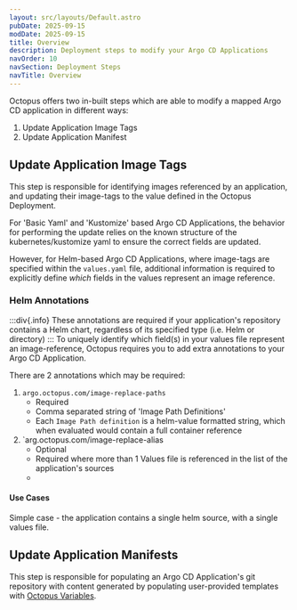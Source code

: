 ```yaml
---
layout: src/layouts/Default.astro
pubDate: 2025-09-15
modDate: 2025-09-15
title: Overview
description: Deployment steps to modify your Argo CD Applications
navOrder: 10
navSection: Deployment Steps
navTitle: Overview
---
```

Octopus offers two in-built steps which are able to modify a mapped Argo CD application in different ways:

1. Update Application Image Tags
2. Update Application Manifest

## Update Application Image Tags
This step is responsible for identifying images referenced by an application, and updating their image-tags to the
value defined in the Octopus Deployment.

For 'Basic Yaml' and 'Kustomize' based Argo CD Applications, the behavior for performing the update relies on the known
structure of the kubernetes/kustomize yaml to ensure the correct fields are updated.

However, for Helm-based Argo CD Applications, where image-tags are specified within the `values.yaml` file, additional
information is required to explicitly define _which_ fields in the values represent an image reference.

### Helm Annotations

:::div{.info}
These annotations are required if your application's repository contains a Helm chart, regardless of its specified type
(i.e. Helm or directory)
:::
To uniquely identify which field(s) in your values file represent an image-reference, Octopus requires you to add 
extra annotations to your Argo CD Application.

There are 2 annotations which may be required:
1. `argo.octopus.com/image-replace-paths`
    * Required
    * Comma separated string of 'Image Path Definitions'
    * Each `Image Path definition` is a helm-value formatted string, which when evaluated would contain a full container reference
2. `arg.octopus.com/image-replace-alias
    * Optional
    * Required where more than 1 Values file is referenced in the list of the application's sources
    * 


#### Use Cases
Simple case - the application contains a single helm source, with a single values file.



## Update Application Manifests
This step is responsible for populating an Argo CD Application's git repository with content generated by populating user-provided 
templates with [Octopus Variables](/docs/projects/variables/getting-started).  




